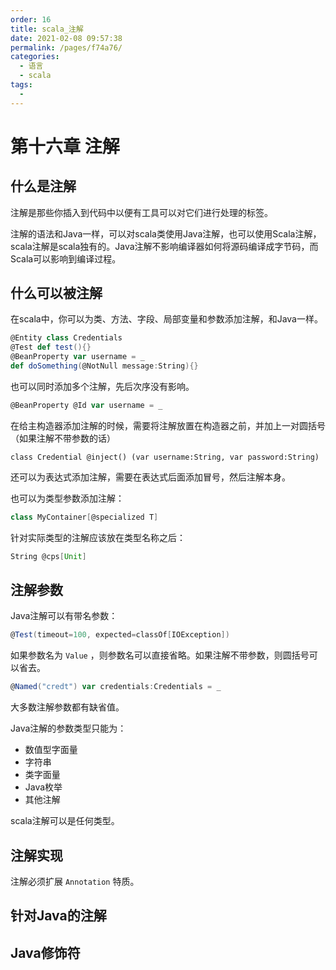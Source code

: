 ```yaml
---
order: 16
title: scala_注解
date: 2021-02-08 09:57:38
permalink: /pages/f74a76/
categories: 
  - 语言
  - scala
tags: 
  - 
---
```


# 第十六章 注解

## 什么是注解

注解是那些你插入到代码中以便有工具可以对它们进行处理的标签。

注解的语法和Java一样，可以对scala类使用Java注解，也可以使用Scala注解，scala注解是scala独有的。Java注解不影响编译器如何将源码编译成字节码，而Scala可以影响到编译过程。

## 什么可以被注解

在scala中，你可以为类、方法、字段、局部变量和参数添加注解，和Java一样。

```scala
@Entity class Credentials
@Test def test(){}
@BeanProperty var username = _
def doSomething(@NotNull message:String){}
```

也可以同时添加多个注解，先后次序没有影响。

```scala
@BeanProperty @Id var username = _
```

在给主构造器添加注解的时候，需要将注解放置在构造器之前，并加上一对圆括号（如果注解不带参数的话）

```
class Credential @inject() (var username:String, var password:String)
```

还可以为表达式添加注解，需要在表达式后面添加冒号，然后注解本身。

也可以为类型参数添加注解：

```scala
class MyContainer[@specialized T]
```

针对实际类型的注解应该放在类型名称之后：

```scala
String @cps[Unit]
```

## 注解参数

Java注解可以有带名参数：

```scala
@Test(timeout=100, expected=classOf[IOException])
```

如果参数名为 `Value` ，则参数名可以直接省略。如果注解不带参数，则圆括号可以省去。

```scala
@Named("credt") var credentials:Credentials = _
```

大多数注解参数都有缺省值。

Java注解的参数类型只能为：

- 数值型字面量
- 字符串
- 类字面量
- Java枚举
- 其他注解

scala注解可以是任何类型。

## 注解实现

注解必须扩展 `Annotation` 特质。

## 针对Java的注解

## Java修饰符